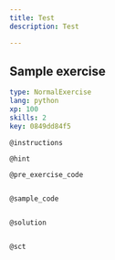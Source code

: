 ```yaml
---
title: Test
description: Test

---
```

## Sample exercise

```yaml
type: NormalExercise
lang: python
xp: 100
skills: 2
key: 0849dd84f5
```


`@instructions`

`@hint`

`@pre_exercise_code`
```{python}

```

`@sample_code`
```{python}

```

`@solution`
```{python}

```

`@sct`
```{python}

```
